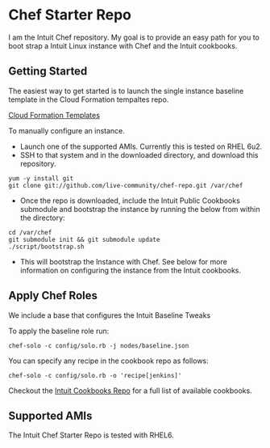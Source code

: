 Chef Starter Repo
=================

I am the Intuit Chef repository.  My goal is to provide an easy path for you to boot strap a Intuit Linux instance with Chef and the Intuit cookbooks.

Getting Started
---------------

The easiest way to get started is to launch the single instance baseline template in the Cloud Formation tempaltes repo.

[Cloud Formation Templates](https://github.com/live-community/cloud_formation_templates)

To manually configure an instance.

* Launch one of the supported AMIs.  Currently this is tested on RHEL 6u2.
* SSH to that system and in the downloaded directory, and download this repository.

```
yum -y install git
git clone git://github.com/live-community/chef-repo.git /var/chef
```

* Once the repo is downloaded, include the Intuit Public Cookbooks submodule and bootstrap the instance by running the below from within the directory:

```
cd /var/chef
git submodule init && git submodule update
./script/bootstrap.sh
```

* This will bootstrap the Instance with Chef.  See below for more information on configuring the instance from the Intuit cookbooks.

Apply Chef Roles
----------------

We include a base that configures the Intuit Baseline Tweaks

To apply the baseline role run:

```
chef-solo -c config/solo.rb -j nodes/baseline.json
```

You can specify any recipe in the cookbook repo as follows:

```
chef-solo -c config/solo.rb -o 'recipe[jenkins]'
```

Checkout the [Intuit Cookbooks Repo](https://github.com/live-community/cookbooks) for a full list of available cookbooks.

Supported AMIs
--------------

The Intuit Chef Starter Repo is tested with RHEL6.
